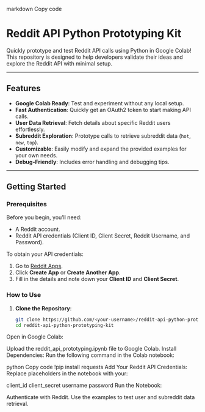 
markdown
Copy code
# Reddit API Python Prototyping Kit

Quickly prototype and test Reddit API calls using Python in Google Colab! This repository is designed to help developers validate their ideas and explore the Reddit API with minimal setup.

---

## Features

- **Google Colab Ready**: Test and experiment without any local setup.
- **Fast Authentication**: Quickly get an OAuth2 token to start making API calls.
- **User Data Retrieval**: Fetch details about specific Reddit users effortlessly.
- **Subreddit Exploration**: Prototype calls to retrieve subreddit data (`hot`, `new`, `top`).
- **Customizable**: Easily modify and expand the provided examples for your own needs.
- **Debug-Friendly**: Includes error handling and debugging tips.

---

## Getting Started

### Prerequisites

Before you begin, you’ll need:
- A Reddit account.
- Reddit API credentials (Client ID, Client Secret, Reddit Username, and Password).

To obtain your API credentials:
1. Go to [Reddit Apps](https://www.reddit.com/prefs/apps).
2. Click **Create App** or **Create Another App**.
3. Fill in the details and note down your **Client ID** and **Client Secret**.

### How to Use

1. **Clone the Repository**:
   ```bash
   git clone https://github.com/<your-username>/reddit-api-python-prototyping-kit.git
   cd reddit-api-python-prototyping-kit
Open in Google Colab:

Upload the reddit_api_prototyping.ipynb file to Google Colab.
Install Dependencies: Run the following command in the Colab notebook:

python
Copy code
!pip install requests
Add Your Reddit API Credentials: Replace placeholders in the notebook with your:

client_id
client_secret
username
password
Run the Notebook:

Authenticate with Reddit.
Use the examples to test user and subreddit data retrieval.
